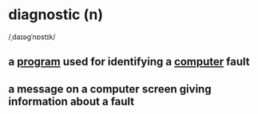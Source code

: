# diagnostic (n)

/ˌdaɪəɡˈnɒstɪk/

## a [program](program-n.md#a-set-of-instructions-in-code-that-controls-the-operations-or-functions-of-a-computer) used for identifying a [computer](computer-n.md#an-electronic-machine-that-can-store-organize-and-find-information-do-processes-with-numbers-and-other-data-and-control-other-machines) fault

## a message on a computer screen giving information about a fault